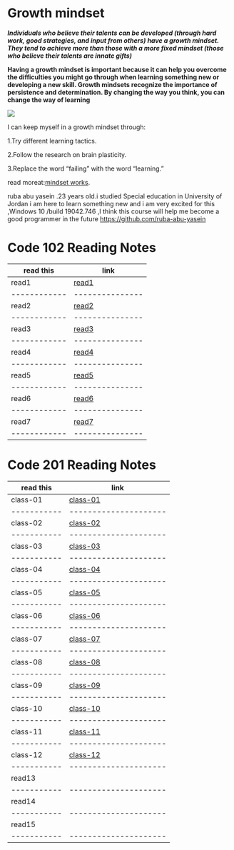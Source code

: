 # Growth mindset

**_Individuals who believe their talents can be developed (through hard work, good strategies, and input from others) have a growth mindset. They tend to achieve more than those with a more fixed mindset (those who believe their talents are innate gifts)_**

**Having a growth mindset is important because it can help you overcome the difficulties you might go through when learning something new or developing a new skill. Growth mindsets recognize the importance of persistence and determination. By changing the way you think, you can change the way of learning**

![](https://encrypted-tbn0.gstatic.com/images?q=tbn:ANd9GcTybTGDjYEHARIwIFLN3I3M-ydi9FaowEv9Ow&usqp=CAU)

I can keep myself in a growth mindset through:

1.Try different learning tactics.

2.Follow the research on brain plasticity.

3.Replace the word “failing” with the word “learning.”

read moreat:[mindset works](https://www.mindsetworks.com/science/).

ruba abu yasein .23 years old.i studied Special education in University of Jordan i am here to learn something new and i am very excited for this ,Windows 10 /build 19042.746 ,I think this course will help me become a good programmer in the future
https://github.com/ruba-abu-yasein

# Code 102 Reading Notes

| read this    | link            |
| ------------ | --------------- |
| read1        | [read1](read1)  |
| ------------ | --------------- |
| read2        | [read2](read2)  |
| ------------ | --------------- |
| read3        | [read3](read3)  |
| ------------ | --------------- |
| read4        | [read4](read4)  |
| ------------ | --------------- |
| read5        | [read5](read5)  |
| ------------ | --------------- |
| read6        | [read6](read6)  |
| ------------ | --------------- |
| read7        | [read7](read7)  |
| ------------ | --------------- |

# Code 201 Reading Notes

| read this   | link                  |
| ----------- | --------------------- |
| class-01    | [class-01](class-01)  |
| ----------- | --------------------- |
| class-02    | [class-02](class-02)  |
| ----------- | --------------------- |
| class-03    | [class-03](class-03)  |
| ----------- | --------------------- |
| class-04    | [class-04](class-04)  |
| ----------- | --------------------- |
| class-05    | [class-05](class-05)  |
| ----------- | --------------------- |
| class-06    | [class-06](class-06)  |
| ----------- | --------------------- |
| class-07    | [class-07](class-07)  |
| ----------- | --------------------- |
| class-08    | [class-08](class-08)  |
| ----------- | --------------------- |
| class-09    | [class-09](class-09)  |
| ----------- | --------------------- |
| class-10    | [class-10](class-10)  |
| ----------- | --------------------- |
| class-11    | [class-11](class-11)  |
| ----------- | --------------------- |
| class-12    | [class-12](class-12)  |
| ----------- | --------------------- |
| read13      | []()                  |
| ----------- | --------------------- |
| read14      | []()                  |
| ----------- | --------------------- |
| read15      | []()                  |
| ----------- | --------------------- |

